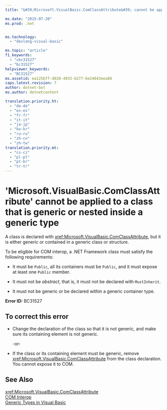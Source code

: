```yaml
---
title: "&#39;Microsoft.VisualBasic.ComClassAttribute&#39; cannot be applied to a class that is generic or nested inside a generic type"

ms.date: "2015-07-20"
ms.prod: .net


ms.technology: 
  - "devlang-visual-basic"

ms.topic: "article"
f1_keywords: 
  - "vbc31527"
  - "bc31527"
helpviewer_keywords: 
  - "BC31527"
ms.assetid: ea125bff-d020-4933-b277-6e24943eea88
caps.latest.revision: 7
author: dotnet-bot
ms.author: dotnetcontent

translation.priority.ht: 
  - "de-de"
  - "es-es"
  - "fr-fr"
  - "it-it"
  - "ja-jp"
  - "ko-kr"
  - "ru-ru"
  - "zh-cn"
  - "zh-tw"
translation.priority.mt: 
  - "cs-cz"
  - "pl-pl"
  - "pt-br"
  - "tr-tr"
---
```

# &#39;Microsoft.VisualBasic.ComClassAttribute&#39; cannot be applied to a class that is generic or nested inside a generic type
A class is declared with <xref:Microsoft.VisualBasic.ComClassAttribute>, but it is either generic or contained in a generic class or structure.  
  
 To be eligible for COM interop, a .NET Framework class must satisfy the following requirements:  
  
-   It must be `Public`, all its containers must be `Public`, and it must expose at least one `Public` member.  
  
-   It must not be *abstract*, that is, it must not be declared with `MustInherit`.  
  
-   It must not be generic or be declared within a generic container type.  
  
 **Error ID:** BC31527  
  
## To correct this error  
  
-   Change the declaration of the class so that it is not generic, and make sure its containing element is not generic.  
  
     -or-  
  
-   If the class or its containing element must be generic, remove <xref:Microsoft.VisualBasic.ComClassAttribute> from the class declaration. You cannot expose it to COM.  
  
## See Also  
 <xref:Microsoft.VisualBasic.ComClassAttribute>   
 [COM Interop](../../visual-basic/programming-guide/com-interop/index.md)   
 [Generic Types in Visual Basic](../../visual-basic/programming-guide/language-features/data-types/generic-types.md)
